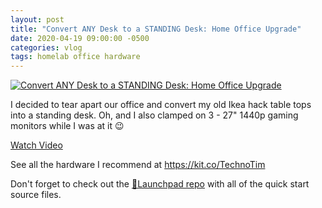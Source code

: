```yaml
---
layout: post
title: "Convert ANY Desk to a STANDING Desk: Home Office Upgrade"
date: 2020-04-19 09:00:00 -0500
categories: vlog
tags: homelab office hardware
---
```


[![Convert ANY Desk to a STANDING Desk: Home Office Upgrade](https://img.youtube.com/vi/wOSx4pDyq7E/0.jpg)](https://www.youtube.com/watch?v=wOSx4pDyq7E "Convert ANY Desk to a STANDING Desk: Home Office Upgrade")

I decided to tear apart our office and convert my old Ikea hack table tops into a standing desk.  Oh, and I also clamped on 3 - 27" 1440p gaming monitors while I was at it 😉

[Watch Video](https://www.youtube.com/watch?v=wOSx4pDyq7E)

See all the hardware I recommend at <https://kit.co/TechnoTim>

Don't forget to check out the [🚀Launchpad repo](https://l.technotim.live/quick-start) with all of the quick start source files.